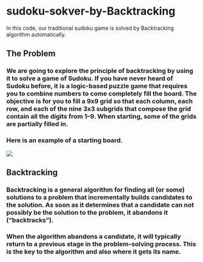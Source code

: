 # sudoku-sokver-by-Backtracking
In this code, our traditional sudoku game is solved by Backtracking algorithm automatically.
## The Problem
### We are going to explore the principle of backtracking by using it to solve a game of Sudoku. If you have never heard of Sudoku before, it is a logic-based puzzle game that requires you to combine numbers to come completely fill the board. The objective is for you to fill a 9x9 grid so that each column, each row, and each of the nine 3x3 subgrids that compose the grid contain all the digits from 1–9. When starting, some of the grids are partially filled in.

### Here is an example of a starting board.
![](https://miro.medium.com/max/391/1*3QeFKE_J4XLE7PzxloS5bQ.jpeg)

## Backtracking
###  Backtracking is a general algorithm for finding all (or some) solutions to a problem that incrementally builds candidates to the solution. As soon as it determines that a candidate can not possibly be the solution to the problem, it abandons it (“backtracks”).
### When the algorithm abandons a candidate, it will typically return to a previous stage in the problem-solving process. This is the key to the algorithm and also where it gets its name.

